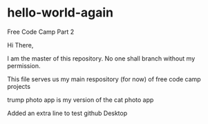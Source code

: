 # hello-world-again
Free Code Camp Part 2

Hi There,

I am the master of this repository.  No one shall branch without my permission.

This file serves us my main respository (for now) of free code camp projects

trump photo app is my version of the cat photo app

Added an extra line to test github Desktop
